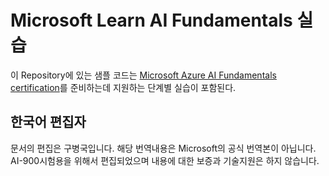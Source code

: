 # Microsoft Learn AI Fundamentals 실습

이 Repository에 있는 샘플 코드는 [Microsoft Azure AI Fundamentals certification](https://docs.microsoft.com/learn/certifications/azure-ai-fundamentals)를 준비하는데 지원하는 단계별 실습이 포함된다.


## 한국어 편집자
문서의 편집은 구병국입니다. 
해당 번역내용은 Microsoft의 공식 번역본이 아닙니다. AI-900시험용을 위해서 편집되었으며 내용에 대한 보증과 기술지원은 하지 않습니다.
